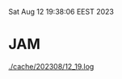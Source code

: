 Sat Aug 12 19:38:06 EEST 2023
# JAM
<a href='./cache/202308/12_19.log'>./cache/202308/12_19.log</a>
